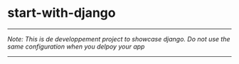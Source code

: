 # start-with-django

---

_Note: This is de developpement project to showcase django. Do not use the same configuration when you delpoy your app_

---
